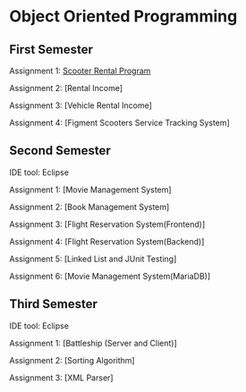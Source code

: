 # Object Oriented Programming

## First Semester

Assignment 1: [Scooter Rental Program](https://github.com/tix123/Object-Oriented-Programming/tree/main/1st-semester/assignment-1)

Assignment 2: [Rental Income]

Assignment 3: [Vehicle Rental Income]

Assignment 4: [Figment Scooters Service Tracking System]

## Second Semester

IDE tool: Eclipse

Assignment 1: [Movie Management System]

Assignment 2: [Book Management System]

Assignment 3: [Flight Reservation System(Frontend)]

Assignment 4: [Flight Reservation System(Backend)]

Assignment 5: [Linked List and JUnit Testing]

Assignment 6: [Movie Management System(MariaDB)]

## Third Semester

IDE tool: Eclipse

Assignment 1: [Battleship (Server and Client)]

Assignment 2: [Sorting Algorithm]

Assignment 3: [XML Parser]
